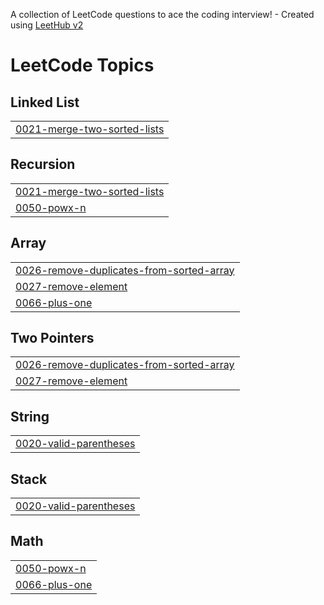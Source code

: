 A collection of LeetCode questions to ace the coding interview! - Created using [LeetHub v2](https://github.com/arunbhardwaj/LeetHub-2.0)
<!---LeetCode Topics Start-->
# LeetCode Topics
## Linked List
|  |
| ------- |
| [0021-merge-two-sorted-lists](https://github.com/priyankagawali09/DSA-Leetcode-solutions/tree/master/0021-merge-two-sorted-lists) |
## Recursion
|  |
| ------- |
| [0021-merge-two-sorted-lists](https://github.com/priyankagawali09/DSA-Leetcode-solutions/tree/master/0021-merge-two-sorted-lists) |
| [0050-powx-n](https://github.com/priyankagawali09/DSA-Leetcode-solutions/tree/master/0050-powx-n) |
## Array
|  |
| ------- |
| [0026-remove-duplicates-from-sorted-array](https://github.com/priyankagawali09/DSA-Leetcode-solutions/tree/master/0026-remove-duplicates-from-sorted-array) |
| [0027-remove-element](https://github.com/priyankagawali09/DSA-Leetcode-solutions/tree/master/0027-remove-element) |
| [0066-plus-one](https://github.com/priyankagawali09/DSA-Leetcode-solutions/tree/master/0066-plus-one) |
## Two Pointers
|  |
| ------- |
| [0026-remove-duplicates-from-sorted-array](https://github.com/priyankagawali09/DSA-Leetcode-solutions/tree/master/0026-remove-duplicates-from-sorted-array) |
| [0027-remove-element](https://github.com/priyankagawali09/DSA-Leetcode-solutions/tree/master/0027-remove-element) |
## String
|  |
| ------- |
| [0020-valid-parentheses](https://github.com/priyankagawali09/DSA-Leetcode-solutions/tree/master/0020-valid-parentheses) |
## Stack
|  |
| ------- |
| [0020-valid-parentheses](https://github.com/priyankagawali09/DSA-Leetcode-solutions/tree/master/0020-valid-parentheses) |
## Math
|  |
| ------- |
| [0050-powx-n](https://github.com/priyankagawali09/DSA-Leetcode-solutions/tree/master/0050-powx-n) |
| [0066-plus-one](https://github.com/priyankagawali09/DSA-Leetcode-solutions/tree/master/0066-plus-one) |
<!---LeetCode Topics End-->